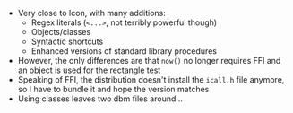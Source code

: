 - Very close to Icon, with many additions:
  - Regex literals (`<...>`, not terribly powerful though)
  - Objects/classes
  - Syntactic shortcuts
  - Enhanced versions of standard library procedures
- However, the only differences are that `now()` no longer requires
  FFI and an object is used for the rectangle test
- Speaking of FFI, the distribution doesn't install the `icall.h` file
  anymore, so I have to bundle it and hope the version matches
- Using classes leaves two dbm files around...
